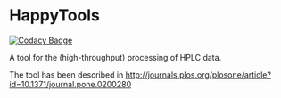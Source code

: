 # HappyTools
[![Codacy Badge](https://api.codacy.com/project/badge/Grade/b49bbfd1739f40b99dad45418b42e31e)](https://www.codacy.com/project/Tarskin/HappyTools/dashboard?utm_source=github.com&amp;utm_medium=referral&amp;utm_content=Tarskin/HappyTools&amp;utm_campaign=Badge_Grade_Dashboard)

A tool for the (high-throughput) processing of HPLC data.

The tool has been described in http://journals.plos.org/plosone/article?id=10.1371/journal.pone.0200280
